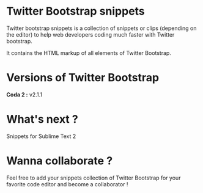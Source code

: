 # Twitter Bootstrap snippets

Twitter bootstrap snippets is a collection of snippets or clips (depending on the editor) to help web developers coding much faster with Twitter bootstrap.

It contains the HTML markup of all elements of Twitter Bootstrap.


# Versions of Twitter Bootstrap

**Coda 2 :** v2.1.1


# What's next ?

Snippets for Sublime Text 2


# Wanna collaborate ?

Feel free to add your snippets collection of Twitter Bootstrap for your favorite code editor and become a collaborator !